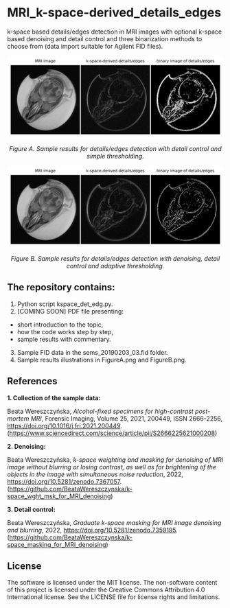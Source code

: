 # MRI_k-space-derived_details_edges
k-space based details/edges detection in MRI images with optional k-space based denoising and detail control and three binarization methods to choose from (data import suitable for Agilent FID files). 

![FigureA](FigureA.png)

*<div align="center">Figure A. Sample results for details/edges detection with detail control and simple thresholding.</div>*

![FigureB](FigureB.png)

*<div align="center">Figure B. Sample results for details/edges detection with denoising, detail control and adaptive thresholding.</div>*

## The repository contains:
1. Python script kspace_det_edg.py.
2. [COMING SOON] PDF file presenting:
- short introduction to the topic,
- how the code works step by step,
- sample results with commentary.
3. Sample FID data in the sems_20190203_03.fid folder.
4. Sample results illustrations in FigureA.png and FigureB.png.

## References

**1. Collection of the sample data:**

Beata Wereszczyńska, *Alcohol-fixed specimens for high-contrast post-mortem MRI*, Forensic Imaging, Volume 25, 2021, 200449, ISSN 2666-2256, https://doi.org/10.1016/j.fri.2021.200449. (https://www.sciencedirect.com/science/article/pii/S2666225621000208)

**2. Denoising:**

Beata Wereszczyńska, *k-space weighting and masking for denoising of MRI image without blurring or losing contrast, as well as for brightening of the objects in the image with simultaneous noise reduction*, 2022, https://doi.org/10.5281/zenodo.7367057. (https://github.com/BeataWereszczynska/k-space_wght_msk_for_MRI_denoising)

**3. Detail control:**

Beata Wereszczyńska, *Graduate k-space masking for MRI image denoising and blurring*, 2022, https://doi.org/10.5281/zenodo.7359195. (https://github.com/BeataWereszczynska/k-space_masking_for_MRI_denoising)


## License
The software is licensed under the MIT license. The non-software content of this project is licensed under the Creative Commons Attribution 4.0 International license. See the LICENSE file for license rights and limitations.
